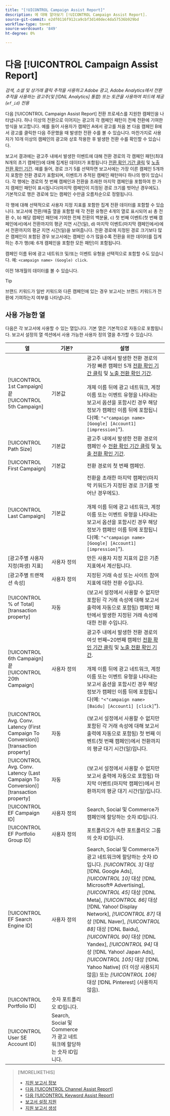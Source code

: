```yaml
---
title: "[!UICONTROL Campaign Assist Report]"
description: 에 대해 알아보기 [!UICONTROL Campaign Assist Report].
source-git-commit: e2df0116f912ca9cbf3d140dec4da57536b929bd
workflow-type: tm+mt
source-wordcount: '849'
ht-degree: 0%

---
```


# 다음 [!UICONTROL Campaign Assist Report]

*검색, 소셜 및 상거래 클릭 추적을 사용하고 Adobe 광고, Adobe Analytics에서 전환 추적을 사용하는 광고주(및 [!DNL Analytics] 통합) 또는 토큰을 사용하여 피드에 제공(`ef_id`) 전용*

다음 [!UICONTROL Campaign Assist Report] 전환 프로세스를 지원한 캠페인을 나타냅니다. 하나 이상의 전환으로 이어지는 광고의 각 캠페인 패턴이 전체 전환에 기여한 방식을 보고합니다. 예를 들어 사용자가 캠페인 A에서 광고를 처음 본 다음 캠페인 B에서 광고를 클릭한 다음 주문했을 때 발생한 전환 수를 볼 수 있습니다. 마찬가지로 사용자가 10개 이상의 캠페인의 광고와 상호 작용한 후 발생한 전환 수를 확인할 수 있습니다.

보고서 결과에는 광고주 내에서 발생한 이벤트에 대해 전환 경로의 각 캠페인 패턴(최대 N개의 초기 캠페인)에 대해 집계된 데이터가 포함됩니다 [전환 확인 기간 클릭](/help/search-social-commerce/glossary.md#c-d) 및 [노출 전환 확인 기간](/help/search-social-commerce/glossary.md#i-j). 예를 들어, 경로 크기 5를 선택하면 보고서에는 가장 이른 캠페인 5개까지 포함한 전환 경로가 포함되며, 이벤트가 추적된 캠페인 패턴마다 하나의 행이 있습니다. 각 행에는 경로의 첫 번째 캠페인과 전환을 초래한 마지막 캠페인을 포함하여 한 가지 캠페인 패턴이 표시됩니다(마지막 캠페인이 지정된 경로 크기를 벗어난 경우에도). 기본적으로 행은 경로에 있는 캠페인 수만큼 오름차순으로 정렬됩니다.

각 행에 대해 선택적으로 사용자 지정 지표를 포함한 집계 전환 데이터를 포함할 수 있습니다. 보고서에 전환/매출 열을 포함할 때 각 전환 유형은 4개의 열로 표시되어 a) 총 전환 수, b) 해당 캠페인 패턴에 기여한 전체 전환의 백분율, c) 첫 번째 이벤트(첫 번째 캠페인에서)에서 전환까지의 평균 지연 시간(일), d) 마지막 이벤트(마지막 캠페인에서)에서 전환까지의 평균 지연 시간(일)을 보여줍니다. 전환 경로에 지정된 경로 크기보다 많은 캠페인이 포함된 경우 보고서에는 캠페인 수가 많을수록 전환을 위한 데이터를 집계하는 추가 행(예: 6개 캠페인을 포함한 모든 패턴)이 포함됩니다.

캠페인 이름 뒤에 광고 네트워크 및/또는 이벤트 유형을 선택적으로 포함할 수도 있습니다. 예: `<campaign name> (Google) click`.

이전 18개월의 데이터를 볼 수 있습니다.

>[!TIP]
>
>브랜드 키워드가 일반 키워드와 다른 캠페인에 있는 경우 보고서는 브랜드 키워드가 전환에 기여하는지 여부를 나타냅니다.

## 사용 가능한 열

다음은 각 보고서에 사용할 수 있는 열입니다. 기본 열은 기본적으로 자동으로 포함됩니다. 보고서 설정의 열 섹션에서 사용 가능한 사용자 정의 열을 추가할 수 있습니다.

| 열 | 기본? | 설명 |
| ---- | ---- | ---- |
| [!UICONTROL 1st Campaign] 끝 [!UICONTROL 5th Campaign] | 기본값 | 광고주 내에서 발생한 전환 경로의 가장 빠른 캠페인 5개 [전환 확인 기간 클릭](/help/search-social-commerce/glossary.md#c-d) 및 [노출 전환 확인 기간](/help/search-social-commerce/glossary.md#i-j).<br><br>개체 이름 뒤에 광고 네트워크, 계정 이름 또는 이벤트 유형을 나타내는 보고서 옵션을 포함시킨 경우 해당 정보가 캠페인 이름 뒤에 포함됩니다(예: `"<"campaign name> [Google] [Account1] [impression]`&quot;). |
| [!UICONTROL Path Size] | 기본값 | 광고주 내에서 발생한 전환 경로의 캠페인 수 [전환 확인 기간 클릭](/help/search-social-commerce/glossary.md#c-d) 및 [노출 전환 확인 기간](/help/search-social-commerce/glossary.md#i-j). |
| [!UICONTROL First Campaign] | 기본값 | 전환 경로의 첫 번째 캠페인. |
| [!UICONTROL Last Campaign] | 기본값 | 전환을 초래한 마지막 캠페인(마지막 키워드가 지정된 경로 크기를 벗어난 경우에도).<br><br>개체 이름 뒤에 광고 네트워크, 계정 이름 또는 이벤트 유형을 나타내는 보고서 옵션을 포함시킨 경우 해당 정보가 캠페인 이름 뒤에 포함됩니다(예: `"<"campaign name> [Google] [Account1] [impression]`&quot;). |
| \[광고주별 사용자 지정(파생) 지표\] | 사용자 정의 | 만든 사용자 지정 지표의 값은 기존 지표에서 계산됩니다. |
| \[광고주별 트랜잭션 속성\] | 사용자 정의 | 지정된 거래 속성 또는 사이트 참여 지표에 대한 전환 수입니다. |
| [!UICONTROL % of Total] \[transaction property\] | 자동 | (보고서 설정에서 사용할 수 없지만 포함된 각 거래 속성에 대해 보고서 출력에 자동으로 포함됨) 캠페인 패턴에서 발생한 지정된 거래 속성에 대한 전환 수입니다. |
| [!UICONTROL 6th Campaign] 끝 [!UICONTROL 20th Campaign] | 사용자 정의 | 광고주 내에서 발생한 전환 경로의 여섯 번째~20번째 캠페인 [전환 확인 기간 클릭](/help/search-social-commerce/glossary.md#c-d) 및 [노출 전환 확인 기간](/help/search-social-commerce/glossary.md#i-j).<br><br>개체 이름 뒤에 광고 네트워크, 계정 이름 또는 이벤트 유형을 나타내는 보고서 옵션을 포함시킨 경우 해당 정보가 캠페인 이름 뒤에 포함됩니다(예: `"<"campaign name> [Baidu] [Account1] [click]`&quot;). |
| [!UICONTROL Avg. Conv. Latency (First Campaign To Conversion)] \[transaction property\] | 자동 | (보고서 설정에서 사용할 수 없지만 포함된 각 거래 속성에 대해 보고서 출력에 자동으로 포함됨) 첫 번째 이벤트(첫 번째 캠페인)에서 전환까지의 평균 대기 시간(일)입니다. |
| [!UICONTROL Avg. Conv. Latency (Last Campaign To Conversion)] \[transaction property\] | 자동 | (보고서 설정에서 사용할 수 없지만 보고서 출력에 자동으로 포함됨) 마지막 이벤트(마지막 캠페인)에서 전환까지의 평균 대기 시간(일)입니다. |
| [!UICONTROL EF Campaign ID] | 사용자 정의 | Search, Social 및 Commerce가 캠페인에 할당하는 숫자 ID입니다. |
| [!UICONTROL EF Portfolio Group ID] | 사용자 정의 | 포트폴리오가 속한 포트폴리오 그룹의 숫자 ID입니다. |
| [!UICONTROL EF Search Engine ID] | 사용자 정의 | Search, Social 및 Commerce가 광고 네트워크에 할당하는 숫자 ID입니다. <i>[!UICONTROL 3]</i> 대상 [!DNL Google Ads], <i>[!UICONTROL 10]</i> 대상 [!DNL Microsoft® Advertising], <i>[!UICONTROL 45]</i> 대상 [!DNL Meta], <i>[!UICONTROL 86]</i> 대상 [!DNL Yahoo! Display Network], <i>[!UICONTROL 87]</i> 대상 [!DNL Naver], <i>[!UICONTROL 88]</i> 대상 [!DNL Baidu], <i>[!UICONTROL 90]</i> 대상 [!DNL Yandex], <i>[!UICONTROL 94]</i> 대상 [!DNL Yahoo! Japan Ads], <i>[!UICONTROL 105]</i> 대상 [!DNL Yahoo Native] (더 이상 사용되지 않음) 또는 <i>[!UICONTROL 106]</i> 대상 [!DNL Pinterest] (사용하지 않음). |
| [!UICONTROL Portfolio ID] | 숫자 포트폴리오 ID입니다. |
| [!UICONTROL User SE Account ID] | Search, Social 및 Commerce가 광고 네트워크에 할당하는 숫자 ID입니다. |

<table style="table-layout:auto">

>[!MORELIKETHIS]
>
>* [지원 보고서 정보](assist-report-about.md)
>* [다음 [!UICONTROL Channel Assist Report]](channel-assist-report.md)
>* [다음 [!UICONTROL Keyword Assist Report]](keyword-assist-report.md)
>* [보고서 설정 지원](assist-report-settings.md)
>* [지원 보고서 생성](assist-report-generate.md)
